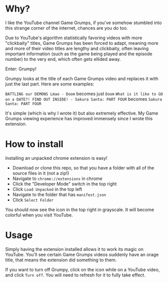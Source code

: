 # Why?

I like the YouTube channel Game Grumps, if you've somehow stumbled into this strange corner of the internet, chances are you do too.

Due to YouTube's algorithm statistically favoring videos with more "clickbaity" titles, Game Grumps has been forced to adapt, meaning more and more of their video titles are lengthy and clickbaity, often leaving important information (such as the game being played and the episode number) to the very end, which often gets ellided away.

Enter: Grumpy!

Grumpy looks at the title of each Game Grumps video and replaces it with just the last part. Here are some examples:

`BATTLING our DEMONS Lmao - Doom` becomes just `Doom`
`What is it like to GO on a DATE?! FIND OUT INSIDE! - Sakura Santa: PART FOUR` becomes `Sakura Santa: PART FOUR`

It's simple (which is why I wrote it) but also extremely effective. My Game Grumps viewing experience has improved immensely since I wrote this extension.

# How to install

Installing an unpacked chrome extension is easy!

- Download or clone this repo, so that you have a folder with all of the source files in it (not a zip!)
- Navigate to `chrome://extensions` in chrome
- Click the "Developer Mode" switch in the top right
- Click `Load Unpacked` in the top left
- Navigate to the folder that has `manifest.json`
- Click `Select Folder`

You should now see the icon in the top right in grayscale. It will become colorful when you visit YouTube.

# Usage

Simply having the extension installed allows it to work its magic on YouTube. You'll see certain Game Grumps videos suddenly have an orage title, that means the extension did something to them.

If you want to turn off Grumpy, click on the icon while on a YouTube video, and click `Turn off`. You will need to refresh for it to fully take effect.
